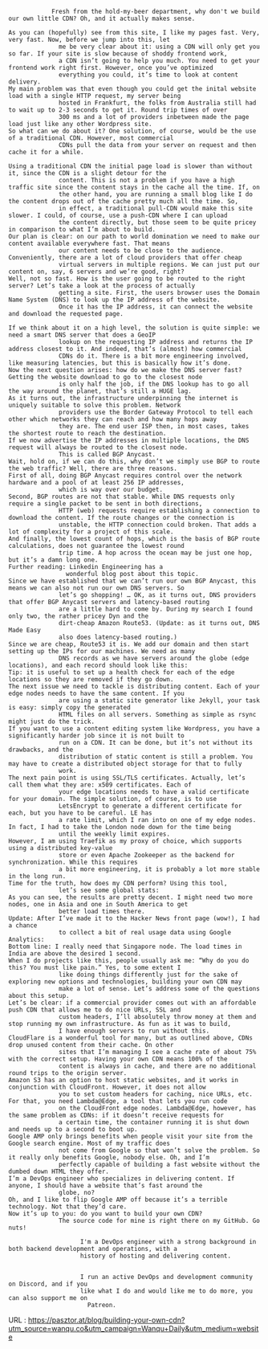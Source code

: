   
                Fresh from the hold-my-beer department, why don't we build our own little CDN? Oh, and it actually makes sense.
                
    As you can (hopefully) see from this site, I like my pages fast. Very, very fast. Now, before we jump into this, let
                  me be very clear about it: using a CDN will only get you so far. If your site is slow because of shoddy frontend work,
                  a CDN isn’t going to help you much. You need to get your frontend work right first. However, once you’ve optimized
                  everything you could, it’s time to look at content delivery.  
    My main problem was that even though you could get the inital website load with a single HTTP request, my server being
                  hosted in Frankfurt, the folks from Australia still had to wait up to 2-3 seconds to get it. Round trip times of over
                  300 ms and a lot of providers inbetween made the page load just like any other Wordpress site.  
    So what can we do about it? One solution, of course, would be the use of a traditional CDN. However, most commercial
                  CDNs pull the data from your server on request and then cache it for a while.  
      
    Using a traditional CDN the initial page load is slower than without it, since the CDN is a slight detour for the
                  content. This is not a problem if you have a high traffic site since the content stays in the cache all the time. If, on
                  the other hand, you are running a small blog like I do the content drops out of the cache pretty much all the time. So,
                  in effect, a traditional pull-CDN would make this site slower. I could, of course, use a push-CDN where I can upload
                  the content directly, but those seem to be quite pricey in comparison to what I’m about to build.  
    Our plan is clear: on our path to world domination we need to make our content available everywhere fast. That means
                  our content needs to be close to the audience. Conveniently, there are a lot of cloud providers that offer cheap
                  virtual servers in multiple regions. We can just put our content on, say, 6 servers and we’re good, right?  
    Well, not so fast. How is the user going to be routed to the right server? Let’s take a look at the process of actually
                  getting a site. First, the users browser uses the Domain Name System (DNS) to look up the IP address of the website.
                  Once it has the IP address, it can connect the website and download the requested page.  
      
    If we think about it on a high level, the solution is quite simple: we need a smart DNS server that does a GeoIP
                  lookup on the requesting IP address and returns the IP address closest to it. And indeed, that’s (almost) how commercial
                  CDNs do it. There is a bit more engineering involved, like measuring latencies, but this is basically how it’s done.  
    Now the next question arises: how do we make the DNS server fast? Getting the website download to go to the closest node
                  is only half the job, if the DNS lookup has to go all the way around the planet, that’s still a HUGE lag.  
    As it turns out, the infrastructure underpinning the internet is uniquely suitable to solve this problem. Network
                  providers use the Border Gateway Protocol to tell each other which networks they can reach and how many hops away
                  they are. The end user ISP then, in most cases, takes the shortest route to reach the destination.  
    If we now advertise the IP addresses in multiple locations, the DNS request will always be routed to the closest node.
                  This is called BGP Anycast.  
    Wait, hold on, if we can do this, why don’t we simply use BGP to route the web traffic? Well, there are three reasons.  
    First of all, doing BGP Anycast requires control over the network hardware and a pool of at least 256 IP addresses,
                  which is way over our budget.  
    Second, BGP routes are not that stable. While DNS requests only require a single packet to be sent in both directions,
                  HTTP (web) requests require establishing a connection to download the content. If the route changes or the connection is
                  unstable, the HTTP connection could broken. That adds a lot of complexity for a project of this scale.  
    And finally, the lowest count of hops, which is the basis of BGP route calculations, does not guarantee the lowest round
                  trip time. A hop across the ocean may be just one hop, but it’s a damn long one.  
    Further reading: Linkedin Engineering has a
                    wonderful blog post about this topic.  
    Since we have established that we can’t run our own BGP Anycast, this means we can also not run our own DNS servers. So
                  let’s go shopping! … OK, as it turns out, DNS providers that offer BGP Anycast servers and latency-based routing
                  are a little hard to come by. During my search I found only two, the rather pricey Dyn and the
                  dirt-cheap Amazon Route53. (Update: as it turns out, DNS Made Easy
                  also does latency-based routing.)  
    Since we are cheap, Route53 it is. We add our domain and then start setting up the IPs for our machines. We need as many
                  DNS records as we have servers around the globe (edge locations), and each record should look like this:  
    Tip: it is useful to set up a health check for each of the edge locations so they are removed if they go down.  
    The next issue we need to tackle is distributing content. Each of your edge nodes needs to have the same content. If you
                  are using a static site generator like Jekyll, your task is easy: simply copy the generated 
                  HTML files on all servers. Something as simple as rsync might just do the trick.  
    If you want to use a content editing system like Wordpress, you have a significantly harder job since it is not built to
                  run on a CDN. It can be done, but it’s not without its drawbacks, and the
                  distribution of static content is still a problem. You may have to create a distributed object storage for that to fully
                  work.  
    The next pain point is using SSL/TLS certificates. Actually, let’s call them what they are: x509 certificates. Each of
                  your edge locations needs to have a valid certificate for your domain. The simple solution, of course, is to use
                  LetsEncrypt to generate a different certificate for each, but you have to be careful. LE has
                  a rate limit, which I ran into on one of my edge nodes. In fact, I had to take the London node down for the time being
                  until the weekly limit expires.  
    However, I am using Traefik as my proxy of choice, which supports using a distributed key-value
                  store or even Apache Zookeeper as the backend for synchronization. While this requires
                  a bit more engineering, it is probably a lot more stable in the long run.  
    Time for the truth, how does my CDN perform? Using this tool,
                  let’s see some global stats:  
    As you can see, the results are pretty decent. I might need two more nodes, one in Asia and one in South America to get
                  better load times there.  
    Update: After I’ve made it to the Hacker News front page (wow!), I had a chance
                  to collect a bit of real usage data using Google Analytics:  
    Bottom line: I really need that Singapore node. The load times in India are above the desired 1 second.  
    When I do projects like this, people usually ask me: “Why do you do this? You must like pain.” Yes, to some extent I
                  like doing things differently just for the sake of exploring new options and technologies, building your own CDN may
                  make a lot of sense. Let’s address some of the questions about this setup.  
    Let’s be clear: if a commercial provider comes out with an affordable push CDN that allows me to do nice URLs, SSL and
                  custom headers, I’ll absolutely throw money at them and stop running my own infrastructure. As fun as it was to build,
                  I have enough servers to run without this.  
    CloudFlare is a wonderful tool for many, but as outlined above, CDNs drop unused content from their cache. On other
                  sites that I’m managing I see a cache rate of about 75% with the correct setup. Having your own CDN means 100% of the
                  content is always in cache, and there are no additional round trips to the origin server.  
    Amazon S3 has an option to host static websites, and it works in conjunction with CloudFront. However, it does not allow
                  you to set custom headers for caching, nice URLs, etc. For that, you need Lambda@Edge, a tool that lets you run code
                  on the CloudFront edge nodes. Lambda@Edge, however, has the same problem as CDNs: if it doesn’t receive requests for 
                  a certain time, the container running it is shut down and needs up to a second to boot up.  
    Google AMP only brings benefits when people visit your site from the Google search engine. Most of my traffic does
                  not come from Google so that won’t solve the problem. So it really only benefits Google, nobody else. Oh, and I’m
                  perfectly capable of building a fast website without the dumbed down HTML they offer.  
    I’m a DevOps engineer who specializes in delivering content. If anyone, I should have a website that’s fast around the
                  globe, no?  
    Oh, and I like to flip Google AMP off because it’s a terrible technology. Not that they’d care.  
    Now it’s up to you: do you want to build your own CDN?
                  The source code for mine is right there on my GitHub. Go nuts!  
    
                        I'm a DevOps engineer with a strong background in both backend development and operations, with a
                        history of hosting and delivering content.
                        
    
                        I run an active DevOps and development community on Discord, and if you
                        like what I do and would like me to do more, you can also support me on
                          Patreon.
                        
    
  URL : https://pasztor.at/blog/building-your-own-cdn?utm_source=wanqu.co&utm_campaign=Wanqu+Daily&utm_medium=website